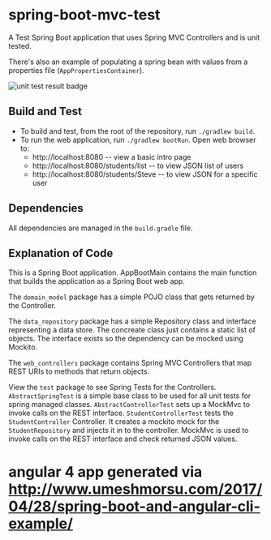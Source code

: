 # spring-boot-mvc-test
A Test Spring Boot application that uses Spring MVC Controllers and is unit tested.

There's also an example of populating a spring bean with values from a properties file (`AppPropertiesContainer`).

![unit test result badge](https://travis-ci.org/stealthrabbi/spring-boot-mvc-test.svg?branch=master)

## Build and Test

* To build and test, from the root of the repository, run `./gradlew build`.
* To run the web application, run `./gradlew bootRun`. Open web browser to:
  * http://localhost:8080 -- view a basic intro page
  * http://localhost:8080/students/list -- to view JSON list of users
  * http://localhost:8080/students/Steve -- to view JSON for a specific user


## Dependencies
All dependencies are managed in the `build.gradle` file.
  
## Explanation of Code

This is a Spring Boot application.
AppBootMain contains the main function that builds the application as a Spring Boot web app.

The `domain_model` package has a simple POJO class that gets returned by the Controller.

The `data_repository` package has a simple Repository class and interface representing a data store. The concreate class just contains a static list of objects. The interface exists so the dependency can be mocked using Mockito.

The `web_controllers` package contains Spring MVC Controllers that map REST URIs to methods that return objects.

View the `test` package to see Spring Tests for the Controllers.
`AbstractSpringTest` is a simple base class to be used for all unit tests for spring managed classes.
`AbstractControllerTest` sets up a MockMvc to invoke calls on the REST interface.
`StudentControllerTest` tests the `StudentController` Controller. It creates a mockito mock for the `StudentRepository` and injects it in to the controller. MockMvc is used to invoke calls on the REST interface and check returned JSON values.



# angular 4 app generated via http://www.umeshmorsu.com/2017/04/28/spring-boot-and-angular-cli-example/